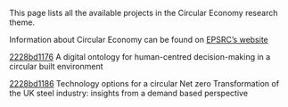 This page lists all the available projects in the Circular Economy research theme.

Information about Circular Economy can be found on [EPSRC’s website](https://www.ukri.org/what-we-offer/browse-our-areas-of-investment-and-support/circular-economy-theme/)

[2228bd1176](../projects/2228bd1176.md) A digital ontology for human-centred decision-making in a circular built environment

[2228bd1186](../projects/2228bd1186.md) Technology options for a circular Net zero Transformation of the UK steel industry: insights from a demand based perspective
